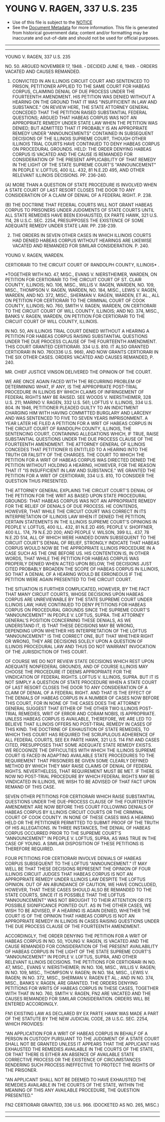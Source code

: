 ---
---

# YOUNG V. RAGEN, 337 U.S. 235

* Use of this file is subject to the [NOTICE](https://github.com/publicdocs/notice/blob/master/NOTICE)
* See the [Document Metadata](../../../) for more information.
  This file is generated from historical government data; content and/or formatting may be inaccurate and out-of-date and should not be used for official purposes.

----------
----------

YOUNG V. RAGEN, 337 U.S. 235

NO. 50.  ARGUED NOVEMBER 17, 1948.  - DECIDED JUNE 6, 1949.  - ORDERS VACATED AND CAUSES REMANDED.

1.  CONVICTED IN AN ILLINOIS CIRCUIT COURT AND SENTENCED TO PRISON, PETITIONER APPLIED TO THE SAME COURT FOR HABEAS CORPUS, CLAIMING DENIAL OF DUE PROCESS UNDER THE FOURTEENTH AMENDMENT.  HIS PETITION WAS DENIED WITHOUT A HEARING ON THE GROUND THAT IT WAS "INSUFFICIENT IN LAW AND SUBSTANCE."  ON REVIEW HERE, THE STATE ATTORNEY GENERAL CONCEDED THAT THE PETITION RAISED SUBSTANTIAL FEDERAL QUESTIONS; ARGUED THAT HABEAS CORPUS WAS NOT AN APPROPRIATE REMEDY UNDER STATE LAW WHEN THE PETITION WAS DENIED; BUT ADMITTED THAT IT PROBABLY IS AN APPROPRIATE REMEDY UNDER "ANNOUNCEMENTS" CONTAINED IN SUBSEQUENT DECISIONS OF THE ILLINOIS SUPREME COURT, THOUGH OTHER ILLINOIS TRIAL COURTS HAVE CONTINUED TO DENY HABEAS CORPUS ON PROCEDURAL GROUNDS.  HELD:  THE ORDER DENYING HABEAS CORPUS IS VACATED AND THE CAUSE IS REMANDED FOR CONSIDERATION OF THE PRESENT APPLICABILITY OF THAT REMEDY IN THE LIGHT OF THE STATE SUPREME COURT'S "ANNOUNCEMENT" IN PEOPLE V. LOFTUS, 400 ILL. 432, 81 N.E.2D 495, AND OTHER RELEVANT ILLINOIS DECISIONS.  PP. 236-240.

(A)  MORE THAN A QUESTION OF STATE PROCEDURE IS INVOLVED WHEN A STATE COURT OF LAST RESORT CLOSES THE DOOR TO ANY CONSIDERATION OF A CLAIM OF DENIAL OF A FEDERAL RIGHT.  P. 238.

(B)  THE DOCTRINE THAT FEDERAL COURTS WILL NOT GRANT HABEAS CORPUS TO PRISONERS UNDER JUDGMENTS OF STATE COURTS UNTIL ALL STATE REMEDIES HAVE BEEN EXHAUSTED, EX PARTE HAWK, 321 U.S. 114, 28 U.S.C. SEC. 2254, PRESUPPOSES THE EXISTENCE OF SOME ADEQUATE REMEDY UNDER STATE LAW.  PP. 238-239.

2.  THE ORDERS IN SEVEN OTHER CASES IN WHICH ILLINOIS COURTS HAD DENIED HABEAS CORPUS WITHOUT HEARINGS ARE LIKEWISE VACATED AND REMANDED FOR SIMILAR CONSIDERATION.  P. 240.

YOUNG V. RAGEN, WARDEN.

CERTIORARI TO THE CIRCUIT COURT OF RANDOLPH COUNTY, ILLINOIS\* .

\*TOGETHER WITH NO. 47, MISC., EVANS V. NIERSTHEIMER, WARDEN, ON PETITION FOR CERTIORARI TO THE CIRCUIT COURT OF ST. CLAIR COUNTY, ILLINOIS; NO. 106, MISC., WILLIS V. RAGEN, WARDEN, NO. 109, MISC., THOMPSON V. RAGEN, WARDEN, NO. 184, MISC., LEWIS V. RAGEN, WARDEN, AND NO. 372, MISC., SHERMAN V. RAGEN, WARDEN, ET AL., ALL ON PETITION FOR CERTIORARI TO THE CRIMINAL COURT OF COOK COUNTY, ILLINOIS; NO. 760, SMITH V. RAGEN, WARDEN, ON CERTIORARI TO THE CIRCUIT COURT OF WILL COUNTY, ILLINOIS; AND NO. 374, MISC., BANKS V. RAGEN, WARDEN, ON PETITION FOR CERTIORARI TO THE CIRCUIT COURT OF WILL COUNTY, ILLINOIS.

IN NO. 50, AN ILLINOIS TRIAL COURT DENIED WITHOUT A HEARING A PETITION FOR HABEAS CORPUS RAISING SUBSTANTIAL QUESTIONS UNDER THE DUE PROCESS CLAUSE OF THE FOURTEENTH AMENDMENT.  THIS COURT GRANTED CERTIORARI.  334 U.S. 810.  IT ALSO GRANTED CERTIORARI IN NO. 760(336 U.S. 966), AND NOW GRANTS CERTIORARI IN THE SIX OTHER CASES.  ORDERS VACATED AND CAUSES REMANDED, P. 240.

MR. CHIEF JUSTICE VINSON DELIVERED THE OPINION OF THE COURT.

WE ARE ONCE AGAIN FACED WITH THE RECURRING PROBLEM OF DETERMINING WHAT, IF ANY, IS THE APPROPRIATE POST-TRIAL PROCEDURE IN ILLINOIS BY WHICH CLAIMS OF INFRINGEMENT OF FEDERAL RIGHTS MAY BE RAISED.  SEE WOODS V. NIERSTHEIMER, 328 U.S. 211; MARINO V. RAGEN, 332 U.S. 561; LOFTUS V. ILLINOIS, 334 U.S. 804.  IN 1946, PETITIONER PLEADED GUILTY TO AN INDICTMENT CHARGING HIM WITH HAVING COMMITTED BURGLARY AND LARCENY AND WAS SENTENCED TO FIVE TO SEVEN YEARS IMPRISONMENT.  A YEAR LATER HE FILED A PETITION FOR A WRIT OF HABEAS CORPUS IN THE CIRCUIT COURT OF RANDOLPH COUNTY, ILLINOIS, THE SENTENCING COURT, CONTAINING ALLEGATIONS WHICH, IF TRUE, RAISE SUBSTANTIAL QUESTIONS UNDER THE DUE PROCESS CLAUSE OF THE FOURTEENTH AMENDMENT.  THE ATTORNEY GENERAL OF ILLINOIS CONCEDES THAT PETITIONER IS ENTITLED TO A HEARING INTO THE TRUTH OR FALSITY OF THE CHARGES.  THE COURT TO WHICH THE PETITION FOR A WRIT OF HABEAS CORPUS WAS DIRECTED DENIED THE PETITION WITHOUT HOLDING A HEARING, HOWEVER, FOR THE REASON THAT IT "IS INSUFFICIENT IN LAW AND SUBSTANCE."  WE GRANTED THE PETITION FOR A WRIT OF CERTIORARI, 334 U.S. 810, TO CONSIDER THE QUESTION THUS PRESENTED.

THE ATTORNEY GENERAL EXPLAINS THE CIRCUIT COURT'S DENIAL OF THE PETITION FOR THE WRIT AS BASED UPON STATE PROCEDURAL GROUNDS:  THAT HABEAS CORPUS WAS NOT AN APPROPRIATE REMEDY FOR THE RELIEF OF DENIALS OF DUE PROCESS.  HE CONTENDS, HOWEVER, THAT WHILE THE CIRCUIT COURT WAS CORRECT IN ITS INTERPRETATION OF ILLINOIS LAW WHEN IT DENIED THE PETITION, CERTAIN STATEMENTS IN THE ILLINOIS SUPREME COURT'S OPINIONS IN PEOPLE V. LOFTUS, 400 ILL. 432, 81 N.E.2D 495; PEOPLE V. SHOFFNER, 400 ILL. 174, 79 N.E.2D 200; AND PEOPLE V. WILSON, 399 ILL. 437, 78 N.E.2D 514, ALL OF WHICH WERE HANDED DOWN SUBSEQUENT TO THE CIRCUIT COURT'S DENIAL OF RELIEF, STRONGLY INDICATE THAT HABEAS CORPUS WOULD NOW BE THE APPROPRIATE ILLINOIS PROCEDURE IN A CASE SUCH AS THE ONE BEFORE US.  HIS CONTENTION IS, IN OTHER WORDS, THAT WHILE THE PETITION FOR HABEAS CORPUS WAS PROPERLY DENIED WHEN ACTED UPON BELOW, THE DECISIONS JUST CITED PROBABLY BROADEN THE SCOPE OF HABEAS CORPUS IN ILLINOIS, SO THAT A DENIAL OF A HEARING WOULD BE ERRONEOUS IF THE PETITION WERE AGAIN PRESENTED TO THE CIRCUIT COURT.

THE SITUATION IS FURTHER COMPLICATED, HOWEVER, BY THE FACT THAT MANY CIRCUIT COURTS, WHOSE DECISIONS UPON HABEAS CORPUS ARE UNREVIEWABLE BY THE STATE SUPREME COURT UNDER ILLINOIS LAW, HAVE CONTINUED TO DENY PETITIONS FOR HABEAS CORPUS ON PROCEDURAL GROUNDS SINCE THE SUPREME COURT'S "ANNOUNCEMENT" IN PEOPLE V. LOFTUS, SUPRA.  THE ATTORNEY GENERAL'S POSITION CONCERNING THESE DENIALS, AS WE UNDERSTAND IT, IS THAT THESE DECISIONS MAY BE WRONG, DEPENDING UPON WHETHER HIS INTERPRETATION OF THE LOFTUS "ANNOUNCEMENT" IS THE CORRECT ONE, BUT THAT WHETHER RIGHT OR WRONG, THEY ARE DECISIONS SOLELY UPON A QUESTION OF ILLINOIS PROCEDURAL LAW AND THUS DO NOT WARRANT INVOCATION OF THE JURISDICTION OF THIS COURT.

OF COURSE WE DO NOT REVIEW STATE DECISIONS WHICH REST UPON ADEQUATE NONFEDERAL GROUNDS, AND OF COURSE ILLINOIS MAY CHOOSE THE PROCEDURE IT DEEMS APPROPRIATE FOR THE VINDICATION OF FEDERAL RIGHTS.  LOFTUS V. ILLINOIS, SUPRA.  BUT IT IS NOT SIMPLY A QUESTION OF STATE PROCEDURE WHEN A STATE COURT OF LAST RESORT CLOSES THE DOOR TO ANY CONSIDERATION OF A CLAIM OF DENIAL OF A FEDERAL RIGHT.  AND THAT IS THE EFFECT OF THE DENIALS OF HABEAS CORPUS IN A NUMBER OF CASES NOW BEFORE THIS COURT, FOR IN NONE OF THE CASES DOES THE ATTORNEY GENERAL SUGGEST THAT EITHER OF THE OTHER TWO ILLINOIS POST-TRIAL REMEDIES, WRIT OF ERROR AND CORAM NOBIS, IS APPROPRIATE.  UNLESS HABEAS CORPUS IS AVAILABLE, THEREFORE, WE ARE LED TO BELIEVE THAT ILLINOIS OFFERS NO POST-TRIAL REMEDY IN CASES OF THIS KIND.  THE DOCTRINE OF EXHAUSTION OF STATE REMEDIES, TO WHICH THIS COURT HAS REQUIRED THE SCRUPULOUS ADHERENCE OF ALL FEDERAL COURTS, SEE EX PARTE HAWK, 321 U.S. 114  FN1  AND CASES CITED, PRESUPPOSES THAT SOME ADEQUATE STATE REMEDY EXISTS.  WE RECOGNIZE THE DIFFICULTIES WITH WHICH THE ILLINOIS SUPREME COURT IS FACED IN ADAPTING AVAILABLE STATE PROCEDURES TO THE REQUIREMENT THAT PRISONERS BE GIVEN SOME CLEARLY DEFINED METHOD BY WHICH THEY MAY RAISE CLAIMS OF DENIAL OF FEDERAL RIGHTS.  NEVERTHELESS, THAT REQUIREMENT MUST BE MET.  IF THERE IS NOW NO POST-TRIAL PROCEDURE BY WHICH FEDERAL RIGHTS MAY BE VINDICATED IN ILLINOIS, WE WISH TO BE ADVISED OF THAT FACT UPON REMAND OF THIS CASE.

SEVEN OTHER PETITIONS FOR CERTIORARI WHICH RAISE SUBSTANTIAL QUESTIONS UNDER THE DUE-PROCESS CLAUSE OF THE FOURTEENTH AMENDMENT ARE NOW BEFORE THIS COURT FOLLOWING DENIALS OF HABEAS CORPUS BY ILLINOIS CIRCUIT COURTS OR THE CRIMINAL COURT OF COOK COUNTY.  IN NONE OF THESE CASES WAS A HEARING HELD OR THE PETITIONER PERMITTED TO SUBMIT PROOF OF THE TRUTH OF HIS ALLEGATIONS.  IN THREE INSTANCES, THE DENIAL OF HABEAS CORPUS OCCURRED PRIOR TO THE SUPREME COURT'S "ANNOUNCEMENT" IN PEOPLE V. LOFTUS, SUPRA, AS WAS TRUE IN THE CASE OF YOUNG.  A SIMILAR DISPOSITION OF THESE PETITIONS IS THEREFORE REQUIRED.

FOUR PETITIONS FOR CERTIORARI INVOLVE DENIALS OF HABEAS CORPUS SUBSEQUENT TO THE LOFTUS "ANNOUNCEMENT."  IT MAY WELL BE THAT THESE DECISIONS REPRESENT THE OPINION OF FOUR ILLINOIS CIRCUIT JUDGES THAT HABEAS CORPUS IS NOT AN APPROPRIATE REMEDY UNDER ILLINOIS LAW DESPITE THE LOFTUS OPINION.  OUT OF AN ABUNDANCE OF CAUTION, WE HAVE CONCLUDED, HOWEVER, THAT THESE CASES SHOULD ALSO BE REMANDED TO THE STATE COURTS, SINCE IT IS POSSIBLE THAT THE LOFTUS "ANNOUNCEMENT" WAS NOT BROUGHT TO THEIR ATTENTION OR ITS POSSIBLE SIGNIFICANCE POINTED OUT.  AS IN THE OTHER CASES, WE WISH TO BE ADVISED, IF A HEARING IS AGAIN DENIED, WHETHER THE COURT IS OF THE OPINION THAT HABEAS CORPUS IS NOT AN APPROPRIATE REMEDY IN ILLINOIS IN CASES RAISING QUESTIONS UNDER THE DUE PROCESS CLAUSE OF THE FOURTEENTH AMENDMENT.

ACCORDINGLY, THE ORDER DENYING THE PETITION FOR A WRIT OF HABEAS CORPUS IN NO. 50, YOUNG V. RAGEN, IS VACATED AND THE CAUSE REMANDED FOR CONSIDERATION OF THE PRESENT AVAILABILITY OF HABEAS CORPUS IN THE LIGHT OF THE STATE SUPREME COURT'S "ANNOUNCEMENT" IN PEOPLE V. LOFTUS, SUPRA, AND OTHER RELEVANT ILLINOIS DECISIONS.  THE PETITIONS FOR CERTIORARI IN NO. 47, MISC., EVANS V. NIERSTHEIMER; IN NO. 106, MISC., WILLIS V. RAGEN; IN NO. 109, MISC., THOMPSON V. RAGEN; IN NO. 184, MISC., LEWIS V. RAGEN; IN NO. 372, MISC., SHERMAN V. RAGEN ET AL.; AND IN NO. 374, MISC., BANKS V. RAGEN, ARE GRANTED.  THE ORDERS DENYING PETITIONS FOR WRITS OF HABEAS CORPUS IN THESE CASES, TOGETHER WITH THAT IN NO. 760, SMITH V. RAGEN,  FN2  ARE VACATED AND THE CAUSES REMANDED FOR SIMILAR CONSIDERATION.  ORDERS WILL BE ENTERED ACCORDINGLY.

FN1  EXISTING LAW AS DECLARED BY EX PARTE HAWK WAS MADE A PART OF THE STATUTE BY THE NEW JUDICIAL CODE, 28 U.S.C. SEC. 2254, WHICH PROVIDES:

"AN APPLICATION FOR A WRIT OF HABEAS CORPUS IN BEHALF OF A PERSON IN CUSTODY PURSUANT TO THE JUDGMENT OF A STATE COURT SHALL NOT BE GRANTED UNLESS IT APPEARS THAT THE APPLICANT HAS EXHAUSTED THE REMEDIES AVAILABLE IN THE COURTS OF THE STATE, OR THAT THERE IS EITHER AN ABSENCE OF AVAILABLE STATE CORRECTIVE PROCESS OR THE EXISTENCE OF CIRCUMSTANCES RENDERING SUCH PROCESS INEFFECTIVE TO PROTECT THE RIGHTS OF THE PRISONER.

"AN APPLICANT SHALL NOT BE DEEMED TO HAVE EXHAUSTED THE REMEDIES AVAILABLE IN THE COURTS OF THE STATE, WITHIN THE MEANING OF THIS ANY AVAILABLE PROCEDURE, THE QUESTION PRESENTED."

FN2  CERTIORARI GRANTED, 336 U.S. 966.  (DOCKETED AS NO. 265, MISC.)


----------
----------

